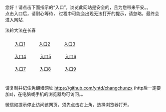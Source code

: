 您好！请点击下面指示的“入口”，浏览此网站是安全的，且为您带来平安。。 <br/>
点击入口后，请耐心等待， 过程中可能会出现无法打开的提示，请忽略，最终会进入网站. </br>

法轮大法在长春<br/>
<div style="padding:10px"><a style="margin:20px" target="_blank" href="https://d2hg5jm15tpr7v.cloudfront.net/2Qpsp?lutrwfoy" id="ccLink1" rel="nofollow">入口1</a> <a target="_blank" style="margin:20px" href="https://d1fj8pu3xfo9t5.cloudfront.net/2Qpsp?ixlswcpu" id="ccLink2" rel="nofollow">入口2</a> <a style="margin:20px" target="_blank" href="https://d1r52udttq3mcm.cloudfront.net/2Qpsp?wvsqyy" id="ccLink3" rel="nofollow">入口3</a></div>

<div style="padding:10px" ><a style="margin:20px" target="_blank" href="https://d2hg5jm15tpr7v.cloudfront.net/2Qpsp?lutrwfoy" id="ccLink4" rel="nofollow">入口4</a> <a style="margin:20px" href="https://d1fj8pu3xfo9t5.cloudfront.net/2Qpsp?ixlswcpu" target="_blank" id="ccLink5" rel="nofollow">入口5</a> <a style="margin:20px" href="https://d1r52udttq3mcm.cloudfront.net/2Qpsp?wvsqyy" target="_blank" id="ccLink6" rel="nofollow">入口6</a></div>

<div style="padding:10px"><a style="margin:20px" target="_blank" href="https://d2hg5jm15tpr7v.cloudfront.net/2Qpsp?lutrwfoy" id="ccLink7" rel="nofollow">入口7</a> <a style="margin:20px" href="https://d1fj8pu3xfo9t5.cloudfront.net/2Qpsp?ixlswcpu" target="_blank" id="ccLink8" rel="nofollow">入口8</a> <a style="margin:20px" target="_blank" href="https://d1r52udttq3mcm.cloudfront.net/2Qpsp?wvsqyy" id="ccLink9" rel="nofollow">入口9</a></div>

<br/>



请复制并记住免翻墙网址 https://github.com/yntd/changchunzx (http后一定要加s)，在电脑或手机的浏览器均可访问。。<br/>

微信如提示停止访问该网页，须先点击右上角，选择浏览器打开。
